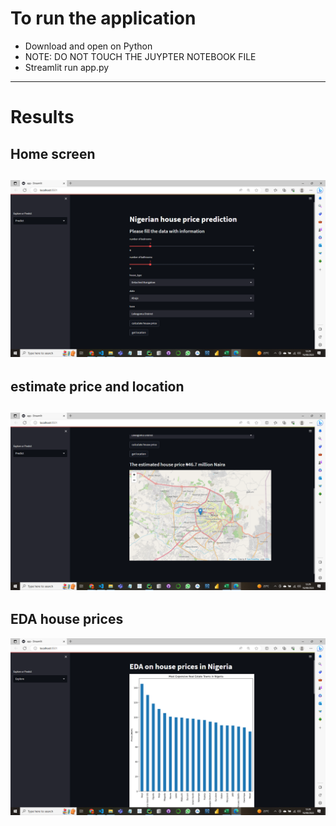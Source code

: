 # To run the application

- Download and open on Python
- NOTE:  DO NOT TOUCH THE  JUYPTER NOTEBOOK FILE
- Streamlit run app.py

---

# Results
## Home screen
![home_screen](/homescreen.png)  
---
## estimate price and location
![estimate_price_with_location](/resultandlocation.png)  
---
## EDA house prices
![EDA_house_prices](/EDAhouseprices.png)  